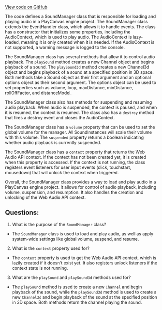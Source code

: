 [View code on GitHub](https://github.com/playcanvas/engine/src/platform/sound/manager.js)

The code defines a SoundManager class that is responsible for loading and playing audio in a PlayCanvas engine project. The SoundManager class extends the EventHandler class, which allows it to handle events. The class has a constructor that initializes some properties, including the AudioContext, which is used to play audio. The AudioContext is lazy-loaded, meaning it is only created when it is needed. If the AudioContext is not supported, a warning message is logged to the console.

The SoundManager class has several methods that allow it to control audio playback. The `playSound` method creates a new Channel object and begins playback of a sound. The `playSound3d` method creates a new Channel3d object and begins playback of a sound at a specified position in 3D space. Both methods take a Sound object as their first argument and an optional options object as their second argument. The options object can be used to set properties such as volume, loop, maxDistance, minDistance, rollOffFactor, and distanceModel.

The SoundManager class also has methods for suspending and resuming audio playback. When audio is suspended, the context is paused, and when it is resumed, the context is resumed. The class also has a `destroy` method that fires a destroy event and closes the AudioContext.

The SoundManager class has a `volume` property that can be used to set the global volume for the manager. All SoundInstances will scale their volume with this volume. The `suspended` property returns a boolean indicating whether audio playback is currently suspended.

The SoundManager class has a `context` property that returns the Web Audio API context. If the context has not been created yet, it is created when this property is accessed. If the context is not running, the class registers event listeners for user input events (click, touchstart, mousedown) that will unlock the context when triggered.

Overall, the SoundManager class provides a way to load and play audio in a PlayCanvas engine project. It allows for control of audio playback, including volume, suspension, and resumption. It also handles the creation and unlocking of the Web Audio API context.
## Questions: 
 1. What is the purpose of the `SoundManager` class?
- The `SoundManager` class is used to load and play audio, as well as apply system-wide settings like global volume, suspend, and resume.

2. What is the `context` property used for?
- The `context` property is used to get the Web Audio API context, which is lazily created if it doesn't exist yet. It also registers unlock listeners if the context state is not running.

3. What are the `playSound` and `playSound3d` methods used for?
- The `playSound` method is used to create a new `Channel` and begin playback of the sound, while the `playSound3d` method is used to create a new `Channel3d` and begin playback of the sound at the specified position in 3D space. Both methods return the channel playing the sound.